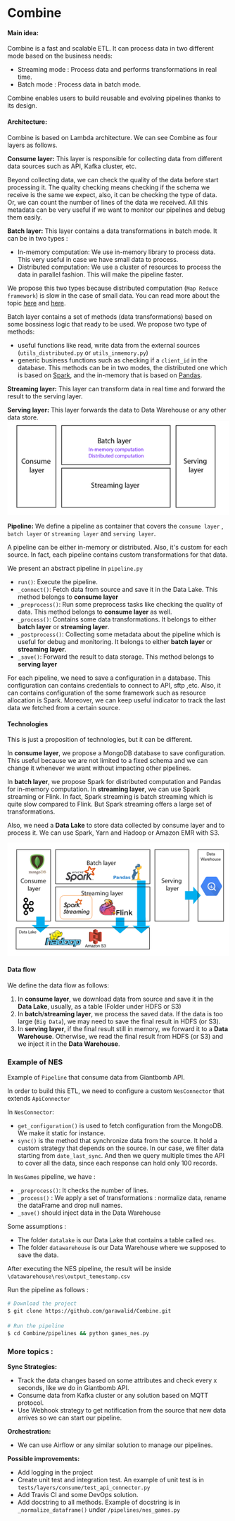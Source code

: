 # Combine

#### Main idea:

Combine is a fast and scalable ETL. It can process data in two different mode based on the business needs:  
- Streaming mode : Process data and performs transformations in real time.
- Batch mode : Process data in batch mode. 

Combine enables users to build reusable and evolving pipelines thanks to its design.



#### Architecture:
Combine is based on Lambda architecture. We can see Combine as four layers as follows.

**Consume layer:** This layer is responsible for collecting data from different data sources 
such as API, Kafka cluster, etc.  

Beyond collecting data, we can check the quality of the data before start processing it. The quality checking means checking if the schema we receive is the same we expect, also, it can be checking the type of data.  
Or, we can count the number of lines of the data we received. All this metadata can be very useful if we want to monitor our pipelines and debug them easily.


**Batch layer:** This layer contains a data transformations in batch mode. It can be in two types :
- In-memory computation: We use in-memory library to process data. This very useful in case we have small data to process. 
- Distributed computation: We use a cluster of resources to process the data in parallel fashion. This will make the pipeline faster.  

We propose this two types because distributed computation (`Map Reduce framework`)  is slow in the case of small data. You can read more about the topic [here](https://databricks.com/blog/2018/05/03/benchmarking-apache-spark-on-a-single-node-machine.html) and [here](http://dorianbg.blogspot.com/2017/08/spark-vs-pandas-benchmark-why-you.html).

Batch layer contains a set of methods (data transformations) based on some bossiness logic that ready to be used. We propose two type of methods: 
- useful functions like read, write data from the external sources (`utils_distributed.py` or `utils_inmemory.py`) 
- generic business functions such as checking if a `client_id` in the database. This methods can be in two modes, the distributed one which is based on [Spark](https://spark.apache.org/), and the in-memory that is based on [Pandas](https://pandas.pydata.org/).

 
**Streaming layer:** This layer can transform data in real time and forward the result to the serving layer.


**Serving layer:** This layer forwards the data to Data Warehouse or any other data store. 
![](doc/src/layers.png)

**Pipeline:** We define a pipeline as container that covers the `consume layer`
, `batch layer` or `streaming layer` and `serving layer`. 

A pipeline can be either in-memory or distributed. Also, it's custom for each source.
In fact, each pipeline contains custom transformations for that data. 

We present an abstract pipeline in `pipeline.py`


- `run()`: Execute the pipeline.
- `_connect()`: Fetch data from source and save it in the Data Lake. This method belongs to **consume layer**
- `_preprocess()`: Run some preprocess tasks like checking the quality of data. This method belongs to **consume layer** as well.
- `_process()`: Contains some data transformations. It belongs to either **batch layer** or **streaming layer**.
- `_postprocess()`: Collecting some metadata about the pipeline which is useful for debug and monitoring. It belongs to either **batch layer** or **streaming layer**.
- `_save()`: Forward the result to data storage. This method belongs to **serving layer**

For each pipeline, we need to save a configuration in a database. This configuration can contains credentials to connect to API, sftp ,etc. 
Also, it can contains configuration of the some framework such as resource allocation is Spark. Moreover, we can keep useful indicator to track 
the last data we fetched from a certain source.

#### Technologies
This is just a proposition of technologies, but it can be different. 

In **consume layer**, we propose a MongoDB database to save configuration. This useful because we are not limited to a fixed schema and we can change it whenever we want without impacting other pipelines.

In **batch layer**, we propose Spark for distributed computation and Pandas for in-memory computation. 
In **streaming layer**, we can use Spark streaming or Flink. In fact, Spark streaming is batch streaming which is quite slow compared to Flink.
But Spark streaming offers a large set of transformations. 

Also, we need a **Data Lake** to store data collected by consume layer and to process it. We can use Spark, Yarn and Hadoop or Amazon EMR with S3. 


![](doc/src/technologies.png)

#### Data flow
We define the data flow as follows: 
1. In **consume layer**, we download data from source and save it in the **Data Lake**, usually, as a table (Folder under HDFS or S3)
2. In **batch**/**streaming layer**, we process the saved data. If the data is too large (`Big Data`), we may need to save the final result in HDFS (or S3). 
3. In **serving layer**, if the final result still in memory, we forward it to a **Data Warehouse**. Otherwise, we read the final result from HDFS (or S3) and we inject it in the **Data Warehouse**.

### Example of NES
Example of `Pipeline` that consume data from Giantbomb API.

In order to build this ETL, we need to configure a custom `NesConnector` that extends `ApiConnector`

In `NesConnector`:
- `get_configuration()` is used to fetch configuration from the MongoDB. We make it static for instance.
- `sync()` is the method that synchronize data from the source. It hold a custom strategy that depends on the source. In our case, we filter data starting from `date_last_sync`. And then we query multiple times the API to cover all the data, since each response can hold only 100 records. 

In `NesGames` pipeline, we have :
- `_preprocess()`: It checks the number of lines. 
- `_process()` : We apply a set of transformations : normalize data, rename the dataFrame and drop null names.  
- `_save()` should inject data in the Data Warehouse

Some assumptions : 
- The folder `datalake` is our Data Lake that contains a table called `nes`. 
- The folder `datawarehouse` is our Data Warehouse where we supposed to save the data. 


After executing the NES pipeline, the result will be inside `\datawarehouse\res\output_temestamp.csv` 
 
 
Run the pipeline as follows :

```bash
# Download the project
$ git clone https://github.com/garawalid/Combine.git

# Run the pipeline
$ cd Combine/pipelines && python games_nes.py
```

### More topics : 

**Sync Strategies:**
- Track the data changes based on some attributes and check every x seconds, like we do in Giantbomb API.
- Consume data from Kafka cluster or any solution based on MQTT protocol.
- Use Webhook strategy to get notification from the source that new data arrives so we can start our pipeline.  

**Orchestration:**
- We can use Airflow or any similar solution to manage our pipelines.
 
**Possible improvements:**
- Add logging in the project
- Create unit test and integration test. An example of unit test is in `tests/layers/consume/test_api_connector.py`
- Add Travis CI and some DevOps solution.
- Add docstring to all methods. Example of docstring is in `_normalize_dataframe()` under `/pipelines/nes_games.py` 

    